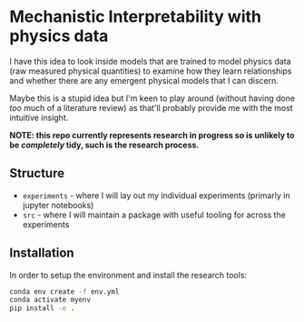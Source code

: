 # Mechanistic Interpretability with physics data

I have this idea to look inside models that are trained to model physics data (raw measured physical quantities) to examine how they learn relationships and whether there are any emergent physical models that I can discern.

Maybe this is a stupid idea but I'm keen to play around (without having done _too_ much of a literature review) as that'll probably provide me with the most intuitive insight.

**NOTE: this repo currently represents research in progress so is unlikely to be _completely_ tidy, such is the research process.**

## Structure

- `experiments` - where I will lay out my individual experiments (primarly in jupyter notebooks)
- `src` - where I will maintain a package with useful tooling for across the experiments

## Installation

In order to setup the environment and install the research tools:

```bash
conda env create -f env.yml
conda activate myenv
pip install -e .
```
